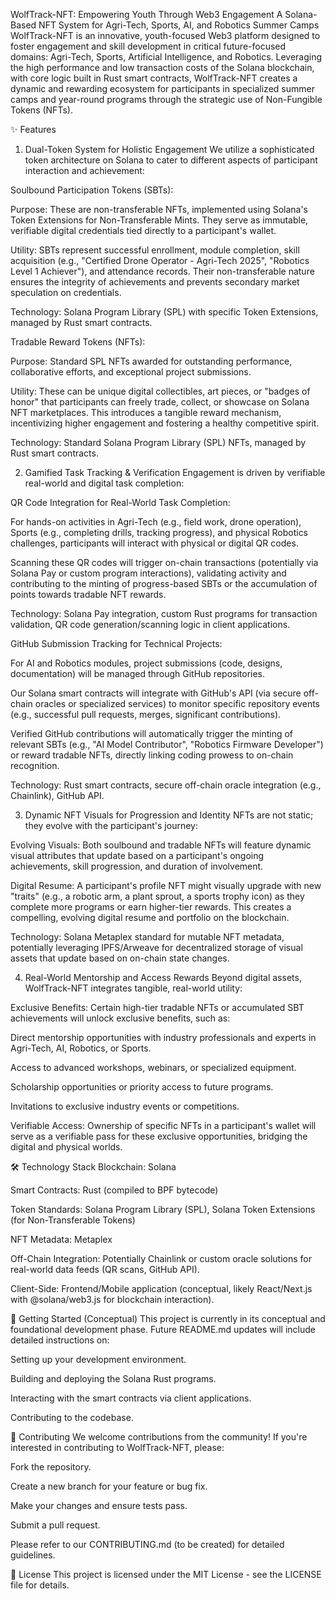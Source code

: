 WolfTrack-NFT: Empowering Youth Through Web3 Engagement
A Solana-Based NFT System for Agri-Tech, Sports, AI, and Robotics Summer Camps
WolfTrack-NFT is an innovative, youth-focused Web3 platform designed to foster engagement and skill development in critical future-focused domains: Agri-Tech, Sports, Artificial Intelligence, and Robotics. Leveraging the high performance and low transaction costs of the Solana blockchain, with core logic built in Rust smart contracts, WolfTrack-NFT creates a dynamic and rewarding ecosystem for participants in specialized summer camps and year-round programs through the strategic use of Non-Fungible Tokens (NFTs).

✨ Features
1. Dual-Token System for Holistic Engagement
We utilize a sophisticated token architecture on Solana to cater to different aspects of participant interaction and achievement:

Soulbound Participation Tokens (SBTs):

Purpose: These are non-transferable NFTs, implemented using Solana's Token Extensions for Non-Transferable Mints. They serve as immutable, verifiable digital credentials tied directly to a participant's wallet.

Utility: SBTs represent successful enrollment, module completion, skill acquisition (e.g., "Certified Drone Operator - Agri-Tech 2025", "Robotics Level 1 Achiever"), and attendance records. Their non-transferable nature ensures the integrity of achievements and prevents secondary market speculation on credentials.

Technology: Solana Program Library (SPL) with specific Token Extensions, managed by Rust smart contracts.

Tradable Reward Tokens (NFTs):

Purpose: Standard SPL NFTs awarded for outstanding performance, collaborative efforts, and exceptional project submissions.

Utility: These can be unique digital collectibles, art pieces, or "badges of honor" that participants can freely trade, collect, or showcase on Solana NFT marketplaces. This introduces a tangible reward mechanism, incentivizing higher engagement and fostering a healthy competitive spirit.

Technology: Standard Solana Program Library (SPL) NFTs, managed by Rust smart contracts.

2. Gamified Task Tracking & Verification
Engagement is driven by verifiable real-world and digital task completion:

QR Code Integration for Real-World Task Completion:

For hands-on activities in Agri-Tech (e.g., field work, drone operation), Sports (e.g., completing drills, tracking progress), and physical Robotics challenges, participants will interact with physical or digital QR codes.

Scanning these QR codes will trigger on-chain transactions (potentially via Solana Pay or custom program interactions), validating activity and contributing to the minting of progress-based SBTs or the accumulation of points towards tradable NFT rewards.

Technology: Solana Pay integration, custom Rust programs for transaction validation, QR code generation/scanning logic in client applications.

GitHub Submission Tracking for Technical Projects:

For AI and Robotics modules, project submissions (code, designs, documentation) will be managed through GitHub repositories.

Our Solana smart contracts will integrate with GitHub's API (via secure off-chain oracles or specialized services) to monitor specific repository events (e.g., successful pull requests, merges, significant contributions).

Verified GitHub contributions will automatically trigger the minting of relevant SBTs (e.g., "AI Model Contributor", "Robotics Firmware Developer") or reward tradable NFTs, directly linking coding prowess to on-chain recognition.

Technology: Rust smart contracts, secure off-chain oracle integration (e.g., Chainlink), GitHub API.

3. Dynamic NFT Visuals for Progression and Identity
NFTs are not static; they evolve with the participant's journey:

Evolving Visuals: Both soulbound and tradable NFTs will feature dynamic visual attributes that update based on a participant's ongoing achievements, skill progression, and duration of involvement.

Digital Resume: A participant's profile NFT might visually upgrade with new "traits" (e.g., a robotic arm, a plant sprout, a sports trophy icon) as they complete more programs or earn higher-tier rewards. This creates a compelling, evolving digital resume and portfolio on the blockchain.

Technology: Solana Metaplex standard for mutable NFT metadata, potentially leveraging IPFS/Arweave for decentralized storage of visual assets that update based on on-chain state changes.

4. Real-World Mentorship and Access Rewards
Beyond digital assets, WolfTrack-NFT integrates tangible, real-world utility:

Exclusive Benefits: Certain high-tier tradable NFTs or accumulated SBT achievements will unlock exclusive benefits, such as:

Direct mentorship opportunities with industry professionals and experts in Agri-Tech, AI, Robotics, or Sports.

Access to advanced workshops, webinars, or specialized equipment.

Scholarship opportunities or priority access to future programs.

Invitations to exclusive industry events or competitions.

Verifiable Access: Ownership of specific NFTs in a participant's wallet will serve as a verifiable pass for these exclusive opportunities, bridging the digital and physical worlds.

🛠️ Technology Stack
Blockchain: Solana

Smart Contracts: Rust (compiled to BPF bytecode)

Token Standards: Solana Program Library (SPL), Solana Token Extensions (for Non-Transferable Tokens)

NFT Metadata: Metaplex

Off-Chain Integration: Potentially Chainlink or custom oracle solutions for real-world data feeds (QR scans, GitHub API).

Client-Side: Frontend/Mobile application (conceptual, likely React/Next.js with @solana/web3.js for blockchain interaction).

🚀 Getting Started (Conceptual)
This project is currently in its conceptual and foundational development phase. Future README.md updates will include detailed instructions on:

Setting up your development environment.

Building and deploying the Solana Rust programs.

Interacting with the smart contracts via client applications.

Contributing to the codebase.

🤝 Contributing
We welcome contributions from the community! If you're interested in contributing to WolfTrack-NFT, please:

Fork the repository.

Create a new branch for your feature or bug fix.

Make your changes and ensure tests pass.

Submit a pull request.

Please refer to our CONTRIBUTING.md (to be created) for detailed guidelines.

📄 License
This project is licensed under the MIT License - see the LICENSE file for details.
